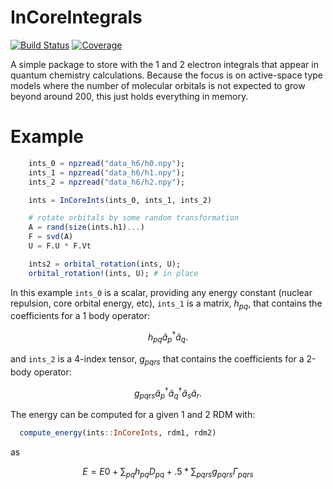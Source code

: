 # InCoreIntegrals

[![Build Status](https://github.com/nmayhall-vt/InCoreIntegrals.jl/actions/workflows/CI.yml/badge.svg?branch=main)](https://github.com/nmayhall-vt/InCoreIntegrals.jl/actions/workflows/CI.yml?query=branch%3Amain)
[![Coverage](https://codecov.io/gh/nmayhall-vt/InCoreIntegrals.jl/branch/main/graph/badge.svg)](https://codecov.io/gh/nmayhall-vt/InCoreIntegrals.jl)

A simple package to store with the 1 and 2 electron integrals that appear in quantum chemistry calculations. 
Because the focus is on active-space type models where the number of molecular orbitals is not expected to grow beyond around 200, this just holds everything in memory. 

# Example
```julia
    ints_0 = npzread("data_h6/h0.npy");
    ints_1 = npzread("data_h6/h1.npy");
    ints_2 = npzread("data_h6/h2.npy");

    ints = InCoreInts(ints_0, ints_1, ints_2)

    # rotate orbitals by some random transformation
    A = rand(size(ints.h1)...)
    F = svd(A)
    U = F.U * F.Vt

    ints2 = orbital_rotation(ints, U);  
    orbital_rotation!(ints, U); # in place
```
In this example `ints_0` is a scalar, providing any energy constant (nuclear repulsion, core orbital energy, etc), 
`ints_1` is a matrix, $h_{pq}$, that contains the coefficients for a 1 body operator:

$$h_{pq}\hat{a}^\dagger_p\hat{a}_q.$$

and `ints_2` is a 4-index tensor, $g_{pqrs}$ that contains the coefficients for a 2-body operator:

$$g_{pqrs}\hat{a}^\dagger_p\hat{a}^\dagger_q\hat{a}_s\hat{a}_r.$$

The energy can be computed for a given 1 and 2 RDM with:
```julia
  compute_energy(ints::InCoreInts, rdm1, rdm2)
```
as

$$E = E0 + \sum_{pq}h_{pq}D_{pq} + .5 * \sum_{pqrs} g_{pqrs}\Gamma_{pqrs}$$
